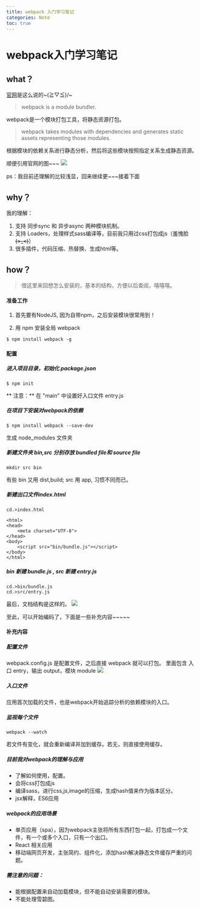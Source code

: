 ```yaml
---
title: webpack 入门学习笔记
categories: Note
toc: true
---
```


# webpack入门学习笔记

## what？

[官网](https://webpack.github.io/docs/what-is-webpack.html)是这么说的~\(≧▽≦)/~

> webpack is a module bundler.

webpack是一个模块打包工具，将静态资源打包。

> webpack takes modules with dependencies and generates static assets representing those modules.

根据模块的依赖关系进行静态分析，然后将这些模块按照指定关系生成静态资源。

顺便引用官网的图~~~
![](https://webpack.github.io/assets/what-is-webpack.png)

ps：我目前还理解的比较浅显，回来继续更~~~接着下面

## why？

我的理解：
1. 支持 同步sync 和 异步async 两种模块机制。
2. 支持 Loaders，处理样式sass编译等，目前我只用过css打包成js（羞愧脸~~~~(>_<)~~~~）
3. 很多插件，代码压缩、热替换、生成html等。

## how？

> 借这里来回想怎么安装的，基本的结构，方便以后查阅，嘻嘻嘻。

#### 准备工作

1. 首先要有NodeJS, 因为自带npm，之后安装模块很常用到！

2. 用 npm 安装全局 webpack
```
$ npm install webpack -g
```

#### 配置

##### 进入项目目录，初始化 package.json
```
$ npm init
```
** 注意：** 在 "main" 中设置好入口文件 entry.js

##### 在项目下安装对webpack的依赖
```
$ npm install webpack --save-dev
```
生成 node_modules 文件夹

##### 新建文件夹 bin,src 分别存放 bundled file和 source file
```
mkdir src bin
```
有些 bin 又用 dist,build; src 用 app, 习惯不同而已。

##### 新建出口文件index.html
```
cd.>index.html

<html>
<head>
	<meta charset="UTF-8">
</head>
<body>
	<script src="bin/bundle.js"></script>
</body>
</html>
```

##### bin 新建 bundle.js , src 新建 entry.js
```
cd.>bin/bundle.js
cd.>src/entry.js
```

最后，文档结构是这样的。
![](http://p1.bqimg.com/567571/b0fb9cc67a9d5a23.png)

至此，可以开始编码了，下面是一些补充内容~~~~~

#### 补充内容

##### 配置文件
webpack.config.js 是配置文件，之后直接 webpack 就可以打包。
里面包含 入口 entry，输出 output，模块 module
![](http://p1.bqimg.com/567571/a3b98bc3e148aeba.png)

##### 入口文件
应用首次加载的文件，也是webpack开始追踪分析的依赖模块的入口。

##### 监视每个文件
```
webpack --watch
```
若文件有变化，就会重新编译并加到缓存。若无，则直接使用缓存。

##### 目前我对webpack的理解与应用

- 了解如何使用，配置。
- 会将css打包成js
- 编译sass，进行css,js,image的压缩，生成hash值来作为版本区分。
- jsx解释，ES6应用

##### webpack的应用场景

- 单页应用（spa），因为webpack主张将所有东西打包一起，打包成一个文件，有一个或多个入口，只有一个出口。
- React 相关应用
- 移动端网页开发，主张简约、组件化，添加hash解决静态文件缓存严重的问题。

##### 需注意的问题：
- 能根据配置来自动加载模块，但不能自动安装需要的模块。
- 不能处理雪碧图。